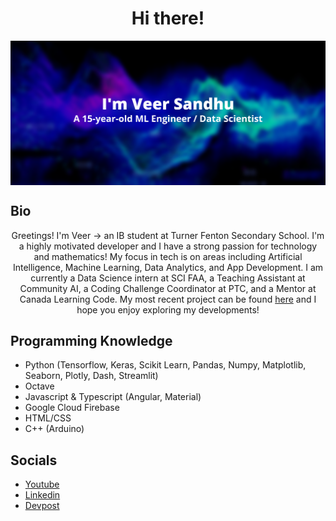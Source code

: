 <h1 align="center">Hi there!</h1>

<div align="center">
<img hight="500" width="1000" align="center" src="https://github.com/Real-VeerSandhu/Real-VeerSandhu/blob/main/Veer Sandhu (5).png">
</div>

## Bio
<div align="center">
Greetings! I'm Veer -> an IB student at Turner Fenton Secondary School. I'm a highly motivated developer and I have a strong passion for technology and mathematics! My focus in tech is on areas including Artificial Intelligence, Machine Learning, Data Analytics, and App Development. I am currently a Data Science intern at SCI FAA, a Teaching Assistant at Community AI, a Coding Challenge Coordinator at PTC, and a Mentor at Canada Learning Code. My most recent project can be found <a href="https://github.com/corex-peddie/machine-learning">here</a> and I hope you enjoy exploring my developments!
</div>

## Programming Knowledge
- Python (Tensorflow, Keras, Scikit Learn, Pandas, Numpy, Matplotlib, Seaborn, Plotly, Dash, Streamlit)
- Octave
- Javascript & Typescript (Angular, Material)
- Google Cloud Firebase
- HTML/CSS
- C++ (Arduino)

## Socials

- [Youtube](https://www.youtube.com/channel/UCZpL_cCZfkilh7ITC_qUigw)
- [Linkedin](https://www.linkedin.com/in/veer-sandhu/)
- [Devpost](https://devpost.com/Real-VeerSandhu?ref_content=user-portfolio&ref_feature=portfolio&ref_medium=global-nav)
